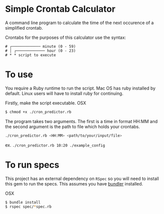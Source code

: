 # Simple Crontab Calculator

A command line program to calculate the time of the next occurence of a simplified crontab.

Crontabs for the purposes of this calculator use the syntax: 

```
# ┌───────────── minute (0 - 59)
# │ ┌───────────── hour (0 - 23)
# * * script to execute
```

# To use

You require a Ruby runtime to run the script. Mac OS has ruby installed by default. Linux users will have to install ruby for continuing.

Firstly, make the script executable.
OSX 
```bash
$ chmod +x ./cron_predictor.rb
```

The program takes two arguments. The first is a time in format HH:MM and the second argument is the path to file which holds your crontabs.
```bash
./cron_predictor.rb <HH:MM> <path/to/your/input/file>
```
ex. `./cron_predictor.rb 10:20 ./example_config`

# To run specs

This project has an external dependency on `RSpec` so you will need to install this gem to run the specs. This assumes you have [bundler](https://bundler.io/) installed.

OSX
```bash
$ bundle install
$ rspec spec/*spec.rb
```
